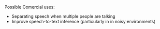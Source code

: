 Possible Comercial uses:
  * Separating speech when multiple people are talking
  * Improve speech-to-text inference (particularly in in noisy environments)
